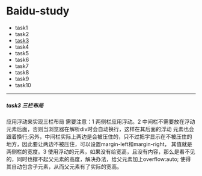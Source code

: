 # Baidu-study
+ task1
+ task2
+ [task3](http://snowxxapple.github.io/Baidu-study/task3/)
+ task4
+ task5
+ task6
+ task7
+ task8
+ task9
+ task10<br/>
***
##### task3 三栏布局
<p> 应用浮动来实现三栏布局 需要注意：1 两侧栏应用浮动。2 中间栏不需要放在浮动元素后面，否则当浏览器在解析div时会自动换行，这样在其后面的浮动
元素也会跟着换行;另外，中间栏实际上两边是会被压住的，只不过把字显示在不被压住的地方，因此要让两边不被压住，可以设置margin-left和margin-right，
其值就是两侧栏的宽度。3 使用浮动的元素，如果没有给宽高，且没有内容，那么是看不见的，同时也撑不起父元素的高度，解决办法，给父元素加上overflow:auto;
使得其自动包含子元素，从而父元素有了实际的宽高。</p>
